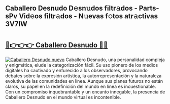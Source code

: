 ## Caballero Desnudo D𝚎sn𝚞dos filtr𝚊dos - Parts-sPv Vid𝚎os filtr𝚊dos - N𝚞evas f𝚘tos atr𝚊ctivas 3V7IW

# <h2><a href="http://mb0jxie.tromn.icu/?c=Caballero+Desnudo">🔗👉👉👉 Caballero Desnudo 🔗🔗</a></h2>

[![Caballero Desnudo nuevo](https://i.imgur.com/pEAQMta.gif)](http://mb0jxie.tromn.icu/?c=Caballero+Desnudo)
Caballero Desnudo, una personalidad compleja y enigmática, elude la categorización fácil. Su uso pionero de los medios digitales ha cautivado y enfurecido a los observadores, provocando debates sobre la expresión artística, la autorrepresentación y la naturaleza evolutiva de las comunidades en línea. Aunque sus planes futuros no están claros, su papel en la redefinición del mundo en línea es incuestionable. Con un compromiso inquebrantable y un encanto innegable, la presencia de Caballero Desnudo en el mundo virtual es incontenible.
